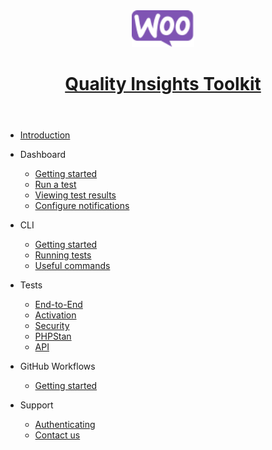 <header id="qit">
    <a href="https://woocommerce.github.io/qit-documentation/#/" data-nosearch>
      <img src="_media/logo-woocommerce.svg" width="100">
      <h1>Quality Insights Toolkit</h1>
    </a>
</header>

- [Introduction](/)
- Dashboard

  - [Getting started](dashboard/getting-started.md)
  - [Run a test](dashboard/run-a-test.md)
  - [Viewing test results](dashboard/viewing-test-results.md)
  - [Configure notifications](dashboard/notifications.md)

- CLI

  - [Getting started](cli/getting-started.md)
  - [Running tests](cli/running-tests.md)
  - [Useful commands](cli/useful-commands.md)

- Tests

  - [End-to-End](test-types/e2e.md)
  - [Activation](test-types/activation.md)
  - [Security](test-types/security.md)
  - [PHPStan](test-types/phpstan.md)
  - [API](test-types/api.md)

- GitHub Workflows

  - [Getting started](workflows/getting-started.md)

- Support
  - [Authenticating](authenticating.md)
  - [Contact us](contact-us.md)
